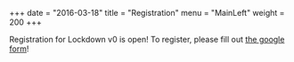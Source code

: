 +++
date = "2016-03-18"
title = "Registration"
menu = "MainLeft"
weight = 200
+++

Registration for Lockdown v0 is open! To register, please fill out [the google form](http://goo.gl/forms/jn8qVwR9vO)!

